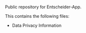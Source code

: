 Public repository for Entscheider-App.


This contains the following files:
* Data Privacy Information
